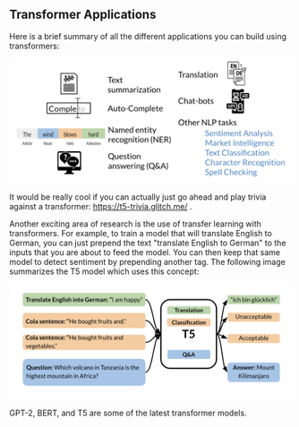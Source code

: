## Transformer Applications
Here is a brief summary of all the different applications you can build using transformers: 

<img src="https://github.com/vigneshv92/Natural-Language-Processing-Specialization/blob/master/Natural%20Language%20Processing%20with%20Attention%20Models/img/Transformer_Applications.png"/>

It would be really cool if you can actually just go ahead and play trivia against a transformer: https://t5-trivia.glitch.me/ .

Another exciting area of research is the use of transfer learning with transformers. For example, to train a model that will translate English to German, you can just prepend the text "translate English to German" to the inputs that you are about to feed the model. You can then keep that same model to detect sentiment by prepending another tag. The following image summarizes the T5 model which uses this concept:

<img src="Natural%20Language%20Processing%20with%20Attention%20Models/img/Transformer_Applications_T5.png">

GPT-2, BERT, and T5 are some of the latest transformer models.
